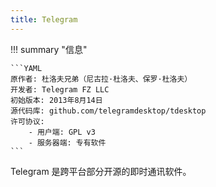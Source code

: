 ```yaml
---
title: Telegram
---
```


!!! summary "信息"

    ```YAML
    原作者: 杜洛夫兄弟（尼古拉·杜洛夫、保罗·杜洛夫）
    开发者: Telegram FZ LLC
    初始版本: 2013年8月14日
    源代码库: github.com/telegramdesktop/tdesktop
    许可协议:
        - 用户端: GPL v3
        - 服务器端: 专有软件
    ```

Telegram 是跨平台部分开源的即时通讯软件。

